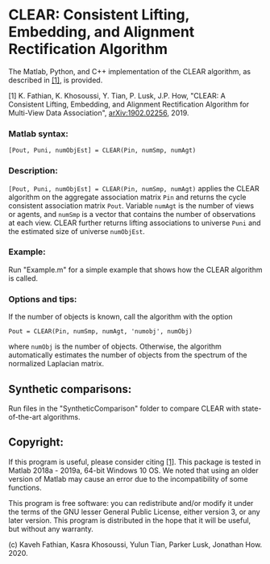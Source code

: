 # CLEAR: Consistent Lifting, Embedding, and Alignment Rectification Algorithm

The Matlab, Python, and C++ implementation of the CLEAR algorithm, as described in [[1]](https://arxiv.org/abs/1902.02256), is provided.

[1] K. Fathian, K. Khosoussi, Y. Tian, P. Lusk, J.P. How, "CLEAR: A Consistent Lifting, Embedding, and Alignment Rectification Algorithm for Multi-View Data Association", [arXiv:1902.02256](https://arxiv.org/abs/1902.02256), 2019.


### Matlab syntax:
```
[Pout, Puni, numObjEst] = CLEAR(Pin, numSmp, numAgt)
```

### Description:
``[Pout, Puni, numObjEst] = CLEAR(Pin, numSmp, numAgt)`` applies the CLEAR algorithm on the aggregate association matrix ``Pin`` and returns the cycle consistent association matrix ``Pout``. Variable ``numAgt`` is the number of views or agents, and ``numSmp`` is a vector that contains the number of observations at each view. CLEAR further returns lifting associations to universe ``Puni`` and the estimated size of universe ``numObjEst``.  


### Example:
Run "Example.m" for a simple example that shows how the CLEAR algorithm is called.


### Options and tips: 
If the number of objects is known, call the algorithm with the option
```
Pout = CLEAR(Pin, numSmp, numAgt, 'numobj', numObj)
```
where ``numObj`` is the number of objects. Otherwise, the algorithm automatically estimates the number of objects from the spectrum of the normalized Laplacian matrix.


## Synthetic comparisons:
Run files in the "SyntheticComparison" folder to compare CLEAR with state-of-the-art algorithms.


## Copyright:

If this program is useful, please consider citing [[1]](https://arxiv.org/abs/1902.02256). This package is tested in Matlab 2018a - 2019a, 64-bit Windows 10 OS. We noted that using an older version of Matlab may cause an error due to the incompatibility of some functions.


This program is free software: you can redistribute and/or modify it under the terms of the GNU lesser General Public License, either version 3, or any later version. This program is distributed in the hope that it will be useful, but without any warranty. 


(c) Kaveh Fathian, Kasra Khosoussi, Yulun Tian, Parker Lusk, Jonathan How. 2020.


